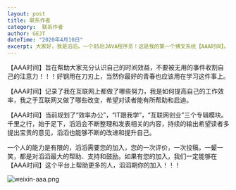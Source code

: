 ```yaml
---
layout: post
title: 联系作者
category:  联系作者
author: GEJT
dateTime: "2020年4月10日"
excerpt: 大家好，我是滔滔，一个85后JAVA程序员！这是我的第一个博文系统【AAA时间】。
---
```


【AAA时间】旨在帮助大家充分认识自己的时间效益，不要被无用的事件收割自己的注意力！！！好钢用在刀刃上，当然你最好的青春也应该用在学习这件事上。

【AAA时间】记录了我在互联网上都做了哪些努力，我是如何提高自己的工作效率，我之于互联网又做了哪些改变，希望对读者能有所帮助和启迪。

【AAA时间】当前规划了“效率办公”，“IT跟我学”，“互联网创业”三个专辑模块。千里之行，始于足下，滔滔会不断整理和发表相关的内容，持续的输出希望读者多提出宝贵的意见，滔滔也能够不断的改进和提升自己。

一个人的能力是有限的，滔滔需要您的加入，您的一次评价，一次投稿，一颦一笑，都是对滔滔最大的帮助、支持和鼓励。如果有您的加入，我们一定能够在【AAA时间】这个平台上帮助更多的人，滔滔期你的加入！！！

![weixin-aaa.png](/img/weixin-aaa.png)
